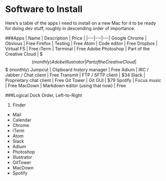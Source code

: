 # Software to Install
Here’s a table of the apps I need to install on a new Mac for it to be ready for doing dev stuff, roughly in descending order of importance.

###Apps
| Name | Description | Price |
|---|---|---|
Google Chrome | Obvious | Free
Firefox | Testing | Free
Atom | Code editor | Free
Dropbox | Virtual FS | Free
iTerm | Terminal | Free
Adobe Photoshop | Part of the Creative Cloud | $$$ (monthly)
Adobe Illustrator | Part of the Creative Cloud | $$$ (monthly)
Jumpcut | Clipboard history manager | Free
Adium | IRC / Jabber / Chat client | Free
Transmit | FTP / SFTP client | $34
Slack | Proprietary chat client  | Free
Git Tower | Git GUI | $79
Spotify | Focus music | Free
MacDown | Markdown editor (using that now) | Free

###Logical Dock Order, Left-to-Right
1. Finder
- Mail
- Calendar
- Chrome
- iTerm
- Atom
- Slack
- Adium
- Photoshop
- Illustrator
- GitTower
- MacDown
- Spotify
